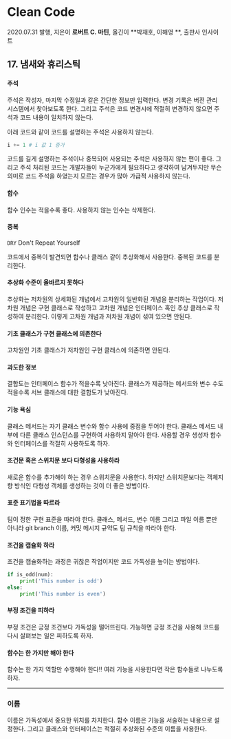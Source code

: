 # Clean Code

2020.07.31 발행, 지은이 **로버트 C. 마틴**, 올긴이 **박재호, 이해영 **, 출판사 인사이트

## 17. 냄새와 휴리스틱

#### 주석

주석은 작성자, 마지막 수정일과 같은 간단한 정보만 입력한다. 변경 기록은 버전 관리 시스템에서 찾아보도록 한다. 그리고 주석은 코드 변경시에 적절히 변경하지 않으면 주석과 코드 내용이 일치하지 않는다. 

아래 코드와 같이 코드를 설명하는 주석은 사용하지 않는다.

```python
i += 1 # i 값 1 증가
```

코드를 길게 설명하는 주석이나 중복되어 사용되는 주석은 사용하지 않는 편이 좋다. 그리고 주석 처리된 코드는 개발자들이 누군가에게 필요하다고 생각하여 남겨두지만 무슨 의미로 코드 주석을 하였는지 모르는 경우가 많아 가급적 사용하지 않는다.

#### 함수

함수 인수는 적을수록 좋다. 사용하지 않는 인수는 삭제한다.

#### 중복

`DRY` Don't Repeat Yourself

코드에서 중복이 발견되면 함수나 클래스 같이 추상화해서 사용한다. 중복된 코드를 분리한다.  

#### 추상화 수준이 올바르지 못하다

추상화는 저차원의 상세화된 개념에서 고차원의 일반화된 개념을 분리하는 작업이다. 저차원 개념은 구현 클래스로 작성하고 고차원 개념은 인터페이스 혹인 추상 클래스로 작성하여 분리한다. 이렇게 고차원 개념과 저차원 개념이 섞여 있으면 안된다.

#### 기초 클래스가 구현 클래스에 의존한다

고차원인 기초 클래스가 저차원인 구현 클래스에 의존하면 안된다. 

#### 과도한 정보

결합도는 인터페이스 함수가 적을수록 낮아진다. 클래스가 제공하는 메서드와 변수 수도 적을수록 서브 클래스에 대한 결합도가 낮아진다.

#### 기능 욕심

클래스 메서드는 자기 클래스 변수와 함수 사용에 중점을 두어야 한다. 클래스 메서드 내부에 다른 클래스 인스턴스를 구현하여 사용하지 말아야 한다. 사용할 경우 생성자 함수와 인터페이스를 적절히 사용하도록 하자.

#### 조건문 혹은 스위치문 보다 다형성을 사용하라

새로운 함수를 추가해야 하는 경우 스위치문을 사용한다. 하지만 스위치문보다는 객체지향 방식인 다형성 객체를 생성하는 것이 더 좋은 방법이다.

#### 표준 표기법을 따르라

팀이 정한 구현 표준을 따라야 한다. 클래스, 메서드, 변수 이름 그리고 파일 이름 뿐만 아니라 git branch 이름, 커밋 메시지 규약도 팀 규칙을 따라야 한다. 

#### 조건을 캡슐화 하라

조건을 캡슐화하는 과정은 귀찮은 작업이지만 코드 가독성을 높이는 방법이다.

```python
if is_odd(num):
    print('This number is odd')
else:
    print('This number is even')
```

#### 부정 조건을 피하라

부정 조건은 긍정 조건보다 가독성을 떨어뜨린다. 가능하면 긍정 조건을 사용해 코드를 다시 살펴보는 일은 피하도록 하자.

#### 함수는 한 가지만 해야 한다

함수는 한 가지 역할만 수행해야 한다!! 여러 기능을 사용한다면 작은 함수들로 나누도록 하자.

---

### 이름

이름은 가독성에서 중요한 위치를 차지한다. 함수 이름은 기능을 서술하는 내용으로 설정한다. 그리고 클래스와 인터페이스는 적절히 추상화된 수준의 이름을 사용한다. 

